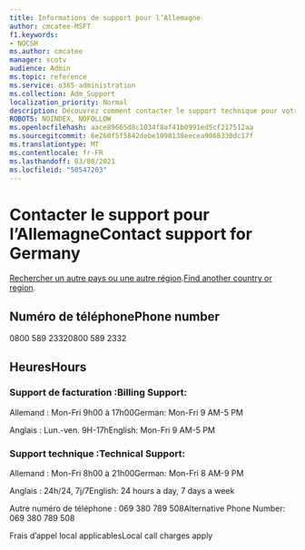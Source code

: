 ```yaml
---
title: Informations de support pour l’Allemagne
author: cmcatee-MSFT
f1.keywords:
- NOCSH
ms.author: cmcatee
manager: scotv
audience: Admin
ms.topic: reference
ms.service: o365-administration
ms.collection: Adm_Support
localization_priority: Normal
description: Découvrez comment contacter le support technique pour votre pays ou région.
ROBOTS: NOINDEX, NOFOLLOW
ms.openlocfilehash: aace89665d8c1034f8af41b0991ed5cf217512aa
ms.sourcegitcommit: 6e260f5f5842debe1098138eecea9068330dc17f
ms.translationtype: MT
ms.contentlocale: fr-FR
ms.lasthandoff: 03/08/2021
ms.locfileid: "50547203"
---
```

# <a name="contact-support-for-germany"></a><span data-ttu-id="b7fbf-103">Contacter le support pour l’Allemagne</span><span class="sxs-lookup"><span data-stu-id="b7fbf-103">Contact support for Germany</span></span>

<span data-ttu-id="b7fbf-104">[Rechercher un autre pays ou une autre région](../contact-support-for-business-products.md).</span><span class="sxs-lookup"><span data-stu-id="b7fbf-104">[Find another country or region](../contact-support-for-business-products.md).</span></span>

## <a name="phone-number"></a><span data-ttu-id="b7fbf-105">Numéro de téléphone</span><span class="sxs-lookup"><span data-stu-id="b7fbf-105">Phone number</span></span>
<span data-ttu-id="b7fbf-106">0800 589 2332</span><span class="sxs-lookup"><span data-stu-id="b7fbf-106">0800 589 2332</span></span>

## <a name="hours"></a><span data-ttu-id="b7fbf-107">Heures</span><span class="sxs-lookup"><span data-stu-id="b7fbf-107">Hours</span></span>
### <a name="billing-support"></a><span data-ttu-id="b7fbf-108">Support de facturation :</span><span class="sxs-lookup"><span data-stu-id="b7fbf-108">Billing Support:</span></span>

<span data-ttu-id="b7fbf-109">Allemand : Mon-Fri 9h00 à 17h00</span><span class="sxs-lookup"><span data-stu-id="b7fbf-109">German: Mon-Fri 9 AM-5 PM</span></span>

<span data-ttu-id="b7fbf-110">Anglais : Lun.-ven. 9H-17h</span><span class="sxs-lookup"><span data-stu-id="b7fbf-110">English: Mon-Fri 9 AM-5 PM</span></span>

### <a name="technical-support"></a><span data-ttu-id="b7fbf-111">Support technique :</span><span class="sxs-lookup"><span data-stu-id="b7fbf-111">Technical Support:</span></span>

<span data-ttu-id="b7fbf-112">Allemand : Mon-Fri 8h00 à 21h00</span><span class="sxs-lookup"><span data-stu-id="b7fbf-112">German: Mon-Fri 8 AM-9 PM</span></span>

<span data-ttu-id="b7fbf-113">Anglais : 24h/24, 7j/7</span><span class="sxs-lookup"><span data-stu-id="b7fbf-113">English: 24 hours a day, 7 days a week</span></span>

<span data-ttu-id="b7fbf-114">Autre numéro de téléphone : 069 380 789 508</span><span class="sxs-lookup"><span data-stu-id="b7fbf-114">Alternative Phone Number: 069 380 789 508</span></span>

<span data-ttu-id="b7fbf-115">Frais d’appel local applicables</span><span class="sxs-lookup"><span data-stu-id="b7fbf-115">Local call charges apply</span></span>
